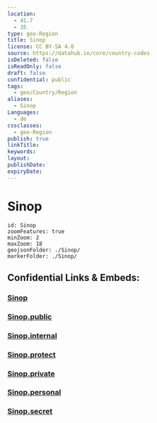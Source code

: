 ```yaml
---
location:
  - 41.7
  - 35
type: geo-Region
title: Sinop
license: CC BY-SA 4.0
source: https://datahub.io/core/country-codes
isDeleted: false
isReadOnly: false
draft: false
confidential: public
tags:
  - geo/Country/Region
aliases:
  - Sinop
Languages:
  - de
cssclasses:
  - geo-Region
publish: true
linkTitle:
keywords:
layout:
publishDate:
expiryDate:
---
```


# Sinop

```leaflet
id: Sinop
zoomFeatures: true 
minZoom: 2 
maxZoom: 18
geojsonFolder: ./Sinop/
markerFolder: ./Sinop/
```


## Confidential Links & Embeds: 

### [Sinop](/_Standards/Earth/Continent/Europe/Europe~East/Turkey/Provinces~Turkey/Sinop.md) 

### [Sinop.public](/_public/Earth/Continent/Europe/Europe~East/Turkey/Provinces~Turkey/Sinop.public.md) 

### [Sinop.internal](/_internal/Earth/Continent/Europe/Europe~East/Turkey/Provinces~Turkey/Sinop.internal.md) 

### [Sinop.protect](/_protect/Earth/Continent/Europe/Europe~East/Turkey/Provinces~Turkey/Sinop.protect.md) 

### [Sinop.private](/_private/Earth/Continent/Europe/Europe~East/Turkey/Provinces~Turkey/Sinop.private.md) 

### [Sinop.personal](/_personal/Earth/Continent/Europe/Europe~East/Turkey/Provinces~Turkey/Sinop.personal.md) 

### [Sinop.secret](/_secret/Earth/Continent/Europe/Europe~East/Turkey/Provinces~Turkey/Sinop.secret.md)


